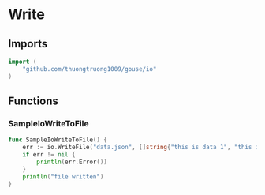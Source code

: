 # Write

## Imports

```go
import (
	"github.com/thuongtruong1009/gouse/io"
)
```
## Functions


### SampleIoWriteToFile

```go
func SampleIoWriteToFile() {
	err := io.WriteFile("data.json", []string{"this is data 1", "this is data 2"})
	if err != nil {
		println(err.Error())
	}
	println("file written")
}
```
